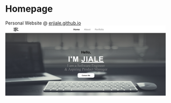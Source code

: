 # Homepage
Personal Website @ <a href="http://erjiale.github.io">erjiale.github.io</a>
<img src="./img/Personal-website-jiale.png"/>
